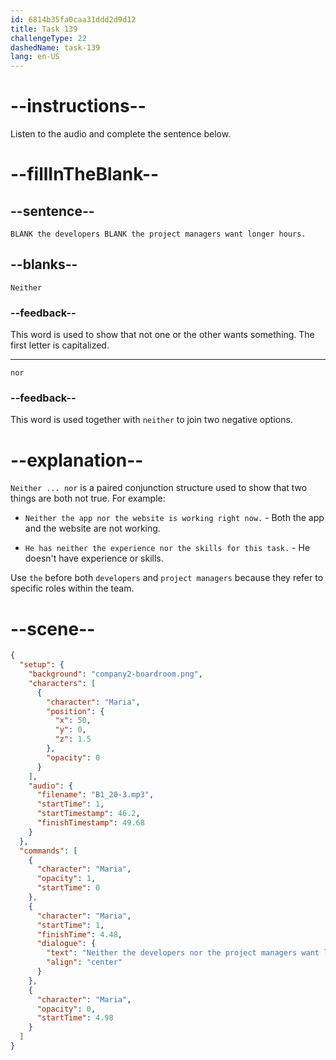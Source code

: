 ```yaml
---
id: 6814b35fa0caa31ddd2d9d12
title: Task 139
challengeType: 22
dashedName: task-139
lang: en-US
---
```


<!-- (Audio) Maria: Neither the developers nor the project managers want longer hours. -->

# --instructions--

Listen to the audio and complete the sentence below.

# --fillInTheBlank--

## --sentence--

`BLANK the developers BLANK the project managers want longer hours.`

## --blanks--

`Neither`

### --feedback--

This word is used to show that not one or the other wants something. The first letter is capitalized.

---

`nor`

### --feedback--

This word is used together with `neither` to join two negative options.

# --explanation--

`Neither ... nor` is a paired conjunction structure used to show that two things are both not true. For example:

- `Neither the app nor the website is working right now.` - Both the app and the website are not working.

- `He has neither the experience nor the skills for this task.` - He doesn't have experience or skills.

Use `the` before both `developers` and `project managers` because they refer to specific roles within the team.

# --scene--

```json
{
  "setup": {
    "background": "company2-boardroom.png",
    "characters": [
      {
        "character": "Maria",
        "position": {
          "x": 50,
          "y": 0,
          "z": 1.5
        },
        "opacity": 0
      }
    ],
    "audio": {
      "filename": "B1_20-3.mp3",
      "startTime": 1,
      "startTimestamp": 46.2,
      "finishTimestamp": 49.68
    }
  },
  "commands": [
    {
      "character": "Maria",
      "opacity": 1,
      "startTime": 0
    },
    {
      "character": "Maria",
      "startTime": 1,
      "finishTime": 4.48,
      "dialogue": {
        "text": "Neither the developers nor the project managers want longer hours.",
        "align": "center"
      }
    },
    {
      "character": "Maria",
      "opacity": 0,
      "startTime": 4.98
    }
  ]
}
```
